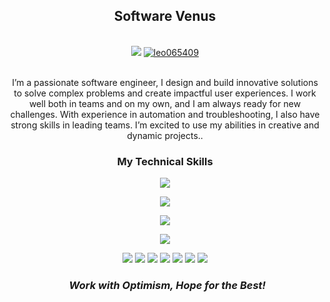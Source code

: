 <div align="center">
  <h2>Software Venus</h2>   
  <br>
  <a href="mailto:contractsmart9@gmail.com"><img src="https://img.shields.io/badge/Gmail-d5d5d5?style=for-the-badge&logo=gmail&logoColor=0A0209" /></a>
  <a href="https://discord.com/channels/@me"><img src="https://img.shields.io/badge/Discord-d5d5d5?style=for-the-badge&logo=discord&logoColor=0A0209" alt="leo065409" ></a>
</div>

<br>
 
<p align="center">I’m a passionate software engineer, I design and build innovative solutions to solve complex problems and create impactful user experiences. I work well both in teams and on my own, and I am always ready for new challenges. With experience in automation and troubleshooting, I also have strong skills in leading teams. I’m excited to use my abilities in creative and dynamic projects..</p>

### <p align="center">My Technical Skills</p>

<p align="center">
    <img src="https://skillicons.dev/icons?i=html,css,java,javascript,php,cpp,cs,python,dotnet,solidity,ruby,threejs,wordpress,django,ai,cloudflare,fastapi,firebase,tailwind&perline=10"/>
</p>
<p align="center">
    <img src="https://skillicons.dev/icons?i=react,laravel,angular,nodejs,vue,next" />
</p>
<p align="center">
    <img src="https://skillicons.dev/icons?i=mysql,postgresql,mongodb" />
</p>
<p align="center">
    <img src="https://skillicons.dev/icons?i=appwrite,androidstudio,dart,flutter" />
</p>
<p align="center">
<img src="https://img.shields.io/badge/Blockchain.com-121D33?logo=blockchaindotcom&logoColor=fff&style=for-the-badge" />
<img src="https://img.shields.io/badge/Solana-000?style=for-the-badge&logo=Solana&logoColor=9945FF" />
<img src="https://img.shields.io/badge/JWT-000000?style=for-the-badge&logo=JSON%20web%20tokens&logoColor=white" />
<img src="https://img.shields.io/badge/Ethereum-3C3C3D?style=for-the-badge&logo=Ethereum&logoColor=white" />
<img src="https://img.shields.io/badge/Solidity-e6e6e6?style=for-the-badge&logo=solidity&logoColor=black" />
<img src="https://img.shields.io/badge/web3%20js-F16822?style=for-the-badge&logo=web3.js&logoColor=white" />
<img src="https://img.shields.io/badge/Rust-black?style=for-the-badge&logo=rust&logoColor=#E57324" />
</p>

<h3 align='center'><i>&nbsp; Work with Optimism, Hope for the Best!</i></h3>

